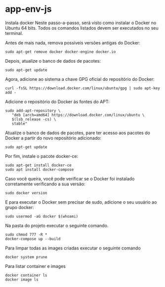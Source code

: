 # app-env-js
Instala docker
Neste passo-a-passo, será visto como instalar o Docker no Ubuntu 64 bits. Todos os comandos listados devem ser executados no seu terminal.

Antes de mais nada, remova possíveis versões antigas do Docker:
```
sudo apt-get remove docker docker-engine docker.io
```
Depois, atualize o banco de dados de pacotes:
```
sudo apt-get update
```
Agora, adicione ao sistema a chave GPG oficial do repositório do Docker:
```
curl -fsSL https://download.docker.com/linux/ubuntu/gpg | sudo apt-key add -
```
Adicione o repositório do Docker às fontes do APT:
```
sudo add-apt-repository \
   "deb [arch=amd64] https://download.docker.com/linux/ubuntu \
   $(lsb_release -cs) \
   stable"
```   
Atualize o banco de dados de pacotes, pare ter acesso aos pacotes do Docker a partir do novo repositório adicionado:
```
sudo apt-get update
```
Por fim, instale o pacote docker-ce:
```
sudo apt-get install docker-ce
sudo apt install docker-compose
```
Caso você queira, você pode verificar se o Docker foi instalado corretamente verificando a sua versão:
```
sudo docker version
```
E para executar o Docker sem precisar de sudo, adicione o seu usuário ao grupo docker:
```
sudo usermod -aG docker $(whoami)
```
Na pasta do projeto executar o seguinte comando.

```
sudo chmod 777 -R *
docker-compose up --build 
```
Para limpar todas as images criadas executar o seguinte comando
```
docker system prune
```
Para listar container e images
```
docker container ls
docker image ls
```
